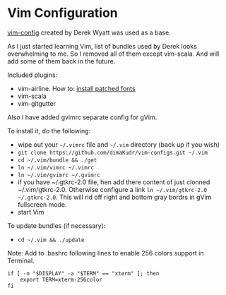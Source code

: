 # Vim Configuration

[vim-config](https://github.com/derekwyatt/vim-config) created by Derek Wyatt was used as a base.

As I just started learning Vim, list of bundles used by Derek looks overwhelming to me. So I removed all of them except vim-scala. And will add some of them back in the future.

Included plugins:

* vim-airline. How to: [install patched fonts](http://dimakudr.github.io/vim/2014/07/16/Vim-Airline-fonts/)
* vim-scala
* vim-gitgutter

Also I have added gvimrc separate config for gVim.

To install it, do the following:
* wipe out your `~/.vimrc` file and `~/.vim` directory (back up if you wish)
* `git clone https://github.com/dimaKudr/vim-configs.git ~/.vim`
* `cd ~/.vim/bundle && ./get`
* `ln ~/.vim/vimrc ~/.vimrc`
* `ln ~/.vim/gvimrc ~/.gvimrc`
*  if you have ~/.gtkrc-2.0 file, hen add there content of just clonned ~/.vim/gtkrc-2.0.
   Otherwise configure a link `ln ~/.vim/gtkrc-2.0 ~/.gtkrc-2.0`.
   This will rid off right and bottom gray bordrs in gVim fullscreen mode.
* start Vim

To update bundles (if necessary):
* `cd ~/.vim && ./update`

Note: Add to .bashrc following lines to enable 256 colors support in Terminal.
```
if [ -n "$DISPLAY" -a "$TERM" == "xterm" ]; then
    export TERM=xterm-256color
fi
```

